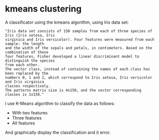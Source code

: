 # kmeans clustering
A classificator using the kmeans algorithm, using Iris data set:
```
"Iris data set consists of 150 samples from each of three species of Iris (Iris setosa, Iris
virginica and Iris versicolor). Four features were measured from each sample: the length
and the width of the sepals and petals, in centimeters. Based on the combination of these
four features, Fisher developed a linear discriminant model to distinguish the species
from each other.
The vector class, instead of containing the names of each class has been replaced by the
numbers 0, 1 and 2, which correspond to Iris setosa, Iris versicolor and Iris virginica
classes respectively.
The patterns matrix size is 4x150, and the vector corresponding classes is 1x150."
```

I use K-Means algorithm to classify the data as follows:
* With two features
* Three features
* All features

And graphically display the classification and it error.


